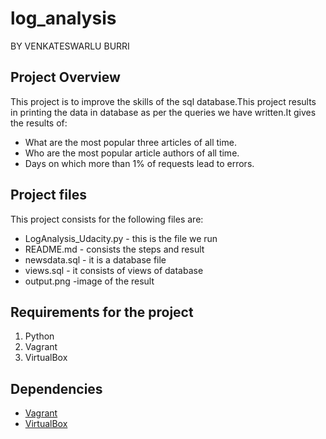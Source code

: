 # log_analysis
BY VENKATESWARLU BURRI
## Project Overview
This project is to improve the skills of the sql database.This project results in printing the data in database as per the queries we have written.It gives the results of:
- What are the most popular three articles of all time.
- Who are the most popular article authors of all time.
- Days on which more than 1% of requests lead to errors.
## Project files

This project consists for the following files are:

- LogAnalysis_Udacity.py - this is the file we run
- README.md - consists the steps and result
- newsdata.sql -  it is a database file
- views.sql - it consists of views of database
- output.png -image of the result
## Requirements for the project
1. Python
2. Vagrant
3. VirtualBox
## Dependencies
- [Vagrant](https://www.vagrantup.com/)
- [VirtualBox](https://www.virtualbox.org/wiki/Downloads)
